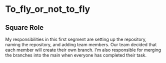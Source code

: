 # To_fly_or_not_to_fly

## Square Role

My responsibilities in this first segment are setting up the repository, naming the repository, and adding team members. Our team decided that each member will create their own branch.  I'm also responsible for merging the branches into the main when everyone has completed their task.